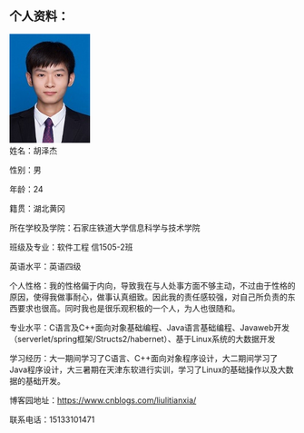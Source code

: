 ## 个人资料：
![image](https://github.com/qingchengyixiao/huzejie.github.io/blob/master/03.jpg)                                                      
姓名：胡泽杰                                        

性别：男

年龄：24

籍贯：湖北黄冈

所在学校及学院：石家庄铁道大学信息科学与技术学院

班级及专业：软件工程 信1505-2班

英语水平：英语四级

个人性格：我的性格偏于内向，导致我在与人处事方面不够主动，不过由于性格的原因，使得我做事耐心，做事认真细致。因此我的责任感较强，对自己所负责的东西要求也很高。同时我也是很乐观积极的一个人，为人也很随和。

专业水平：C语言及C++面向对象基础编程、Java语言基础编程、Javaweb开发（serverlet/spring框架/Structs2/habernet）、基于Linux系统的大数据开发

学习经历：大一期间学习了C语言、C++面向对象程序设计，大二期间学习了Java程序设计，大三暑期在天津东软进行实训，学习了Linux的基础操作以及大数据的基础开发。

博客园地址：https://www.cnblogs.com/liulitianxia/

联系电话：15133101471
